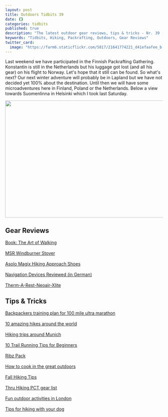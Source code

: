 ```yaml
---
layout: post
title: Outdoors Tidbits 39
date: {}
categories: tidbits
published: true
description: "The latest outdoor gear reviews, tips & tricks - Nr. 39 -"
keywords: "Tidbits, Hiking, Packrafting, Outdoors, Gear Reviews"
twitter_card: 
  image: "https://farm6.staticflickr.com/5817/21641774221_d41efaafee_b.jpg"
---
```


Last weekend we have participated in the Finnish Packrafting Gathering. Konstantin is still in the Netherlands but his luggage got lost (and all his gear) on his flight to Norway. Let's hope that it still can be found. So what's next? Our next winter adventure will probably be in Lapland but we have not decided yet 100% about the destination. Until then we will have some microadventures here in Finland, Poland or the Netherlands. Below a view towards Suomenlinna in Helsinki which I took last Saturday.

<img src="https://farm6.staticflickr.com/5817/21641774221_d41efaafee_b.jpg" width="1000" height="373"><!--more-->

## Gear Reviews
[Book: The Art of Walking](http://trailtopeak.com/2015/09/16/book-review-the-art-of-walking-an-illustrated-journey-on-the-camino-de-santiago/)
<br><br>
[MSR Windburner Stover](http://hikelighter.com/2015/09/16/msr-windburner-stove-system/)
<br><br>
[Asolo Magix Hiking Approach Shoes](http://thebigoutside.com/gear-review-asolo-magix-hiking-approach-shoes/)
<br><br>
[Navigation Devices Reviewed (in German)](http://www.bergfreunde.de/basislager/kaufberatung-computer-und-navigationsgeraete/)
<br><br>
[Therm-A-Rest-Neoair-Xlite](http://outdoorseite.de/therm-a-rest-neoair-xlite-isomatte/)


## Tips & Tricks
[Backpackers training plan for 100 mile ultra marathon](http://andrewskurka.com/2015/backpackers-training-plan-for-100-mile-ultra-marathon/)
<br><br>
[10 amazing hikes around the world](http://socalhiker.net/10-amazing-hikes-around-the-world/)
<br><br>
[Hiking trips around Munich](https://marmotpost.wordpress.com/2015/09/16/7-hiking-trips-munich-bavaria-alps/)
<br><br>
[10 Trail Running Tips for Beginners](http://trailtosummit.com/10-trail-running-tips-for-beginners/)
<br><br>
[Ribz Pack](http://www.outdoorsfather.com/2015/09/gear-review-ribz-pack/)
<br><br>
[How to cook in the great outdoors](http://www.freshoffthegrid.com/how-to-cook-in-the-great-outdoors/)
<br><br>
[Fall Hiking Tips](http://blissfulhiking.blogspot.com/2015/09/fall-hiking-tips.html)
<br><br>
[Thru Hiking PCT gear list](http://bikehikesafari.com/2015/09/20/thru-hiking-pct-gear-review/)
<br><br>
[Fun outdoor activities in London](http://www.fionaoutdoors.co.uk/2015/09/fun-outdoor-activities-in-london.html)
<br><br>
[Tips for hiking with your dog](http://www.modernhiker.com/2015/09/21/tips-for-hiking-with-your-dog/)
